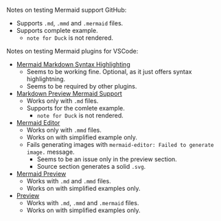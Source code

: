 Notes on testing Mermaid support GitHub:
- Supports `.md`, `.mmd` and `.mermaid` files.
- Supports complete example.
    - `note for Duck` is not rendered.

Notes on testing Mermaid plugins for VSCode:
- [Mermaid Markdown Syntax Highlighting](https://marketplace.visualstudio.com/items?itemName=bpruitt-goddard.mermaid-markdown-syntax-highlighting)
    - Seems to be working fine. Optional, as it just offers syntax highlightning.
    - Seems to be required by other plugins.
- [Markdown Preview Mermaid Support](https://marketplace.visualstudio.com/items?itemName=bierner.markdown-mermaid)
    - Works only with `.md` files.
    - Supports for the comlete example.
        - `note for Duck` is not rendered.
- [Mermaid Editor](https://marketplace.visualstudio.com/items?itemName=tomoyukim.vscode-mermaid-editor)
    - Works only with `.mmd` files.
    - Works on with simplified example only.
    - Fails generating images with `mermaid-editor: Failed to generate image.` message.
        - Seems to be an issue only in the preview section.
        - Source section generates a solid `.svg`.
- [Mermaid Preview](https://marketplace.visualstudio.com/items?itemName=vstirbu.vscode-mermaid-preview)
    - Works with `.md` and `.mmd` files.
    - Works on with simplified examples only.
- [Preview](https://marketplace.visualstudio.com/items?itemName=searKing.preview-vscode)
    - Works with `.md`, `.mmd` and `.mermaid` files.
    - Works on with simplified examples only.